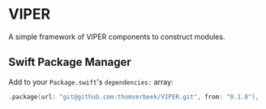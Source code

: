 # VIPER

A simple framework of VIPER components to construct modules.

## Swift Package Manager

Add to your `Package.swift`'s `dependencies:` array:

```swift
.package(url: "git@github.com:thomverbeek/VIPER.git", from: "0.1.0"),
```
